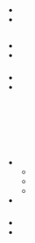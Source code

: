 # 

## 





### 

- 

- 



## 



### 

- 

- 



### 



- 
- 



#### 





![]()



![]()

![]()



![]()



![]()

##### 



![]()

#### 

- - 
  - 
  -
- 

### 



#### 



- 
- 

#### 



#### 







![]()


